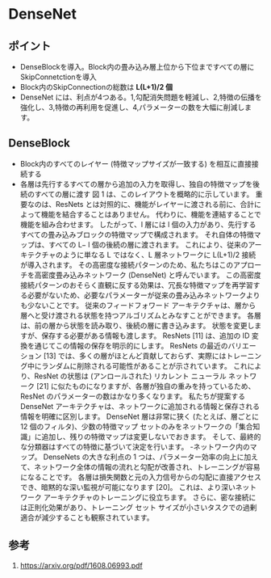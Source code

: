 # DenseNet
## ポイント
- DenseBlockを導入。Block内の畳み込み層上位から下位まですべての層にSkipConnetctionを導入
- Block内のSkipConnectionの総数は **L(L+1)/2 個**  
- DenseNet には、利点が4つある。1,勾配消失問題を軽減し、2,特徴の伝播を強化し、3,特徴の再利用を促進し、4,パラメーターの数を大幅に削減します。
## DenseBlock
- Block内のすべてのレイヤー (特徴マップサイズが一致する) を相互に直接接続する 
- 各層は先行するすべての層から追加の入力を取得し、独自の特徴マップを後続のすべての層に渡す 
図 1 は、このレイアウトを概略的に示しています。 重要なのは、ResNets とは対照的に、機能がレイヤーに渡される前に、合計によって機能を結合することはありません。
代わりに、機能を連結することで機能を組み合わせます。 したがって、l 層には l 個の入力があり、先行するすべての畳み込みブロックの特徴マップで構成されます。 
それ自体の特徴マップは、すべての L− l 個の後続の層に渡されます。 これにより、従来のアーキテクチャのように単なる L ではなく、L 層ネットワークに L(L+1)/2 接続が導入されます。
その高密度な接続パターンのため、私たちはこのアプローチを高密度畳み込みネットワーク (DenseNet) と呼んでいます。
この高密度接続パターンのおそらく直観に反する効果は、冗長な特徴マップを再学習する必要がないため、必要なパラメーターが従来の畳み込みネットワークよりも少ないことです。
従来のフィードフォワード アーキテクチャは、層から層へと受け渡される状態を持つアルゴリズムとみなすことができます。 各層は、前の層から状態を読み取り、後続の層に書き込みます。
状態を変更しますが、保存する必要がある情報も渡します。 ResNets [11] は、追加の ID 変換を通じてこの情報の保存を明示的にします。
ResNets の最近のバリエーション [13] では、多くの層がほとんど貢献しておらず、実際にはトレーニング中にランダムに削除される可能性があることが示されています。 
これにより、ResNet の状態は (アンロールされた) リカレント ニューラル ネットワーク [21] に似たものになりますが、各層が独自の重みを持っているため、ResNet のパラメーターの数はかなり多くなります。
私たちが提案する DenseNet アーキテクチャは、ネットワークに追加される情報と保存される情報を明確に区別します。
DenseNet 層は非常に狭く (たとえば、層ごとに 12 個のフィルタ)、少数の特徴マップ セットのみをネットワークの「集合知識」に追加し、残りの特徴マップは変更しないでおきます。
そして、最終的な分類器はすべての特徴に基づいて決定を行います。 -ネットワーク内のマップ。
DenseNets の大きな利点の 1 つは、パラメーター効率の向上に加えて、ネットワーク全体の情報の流れと勾配が改善され、トレーニングが容易になることです。 
各層は損失関数と元の入力信号からの勾配に直接アクセスでき、暗黙的な深い監視が可能になります [20]。 これは、より深いネットワーク アーキテクチャのトレーニングに役立ちます。
さらに、密な接続には正則化効果があり、トレーニング セット サイズが小さいタスクでの過剰適合が減少することも観察されています。
## 参考
1. https://arxiv.org/pdf/1608.06993.pdf

